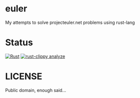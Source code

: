 euler
=====

My attempts to solve projecteuler.net problems using rust-lang

# Status
[![Rust](https://github.com/hitzemann/euler/actions/workflows/rust.yml/badge.svg)](https://github.com/hitzemann/euler/actions/workflows/rust.yml)
[![rust-clippy analyze](https://github.com/hitzemann/euler/actions/workflows/rust-clippy.yml/badge.svg)](https://github.com/hitzemann/euler/actions/workflows/rust-clippy.yml)

# LICENSE
Public domain, enough said...
